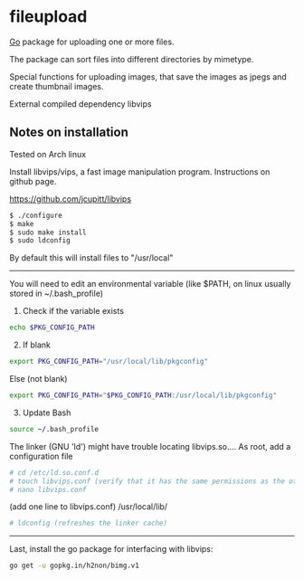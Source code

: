fileupload
========

[Go](http://golang.org) package for uploading one or more files.

The package can sort files into different directories by mimetype.

Special functions for uploading images, that save the images as jpegs and create thumbnail images.

External compiled dependency libvips

## Notes on installation

Tested on Arch linux

Install libvips/vips, a fast image manipulation program. Instructions on github page.

https://github.com/jcupitt/libvips

```bash
$ ./configure
$ make
$ sudo make install
$ sudo ldconfig
```

By default this will install files to "/usr/local"

---------------

You will need to edit an environmental variable (like $PATH, on linux usually stored in ~/.bash_profile)

1. Check if the variable exists
```bash
echo $PKG_CONFIG_PATH
```

2. If blank
```bash
export PKG_CONFIG_PATH="/usr/local/lib/pkgconfig"
```
Else (not blank)
```bash
export PKG_CONFIG_PATH="$PKG_CONFIG_PATH:/usr/local/lib/pkgconfig"
```

3. Update Bash
```bash
source ~/.bash_profile
```


The linker (GNU 'ld') might have trouble locating libvips.so....
As root, add a configuration file
```bash
# cd /etc/ld.so.conf.d
# touch libvips.conf (verify that it has the same permissions as the other files)
# nano libvips.conf
```

(add one line to libvips.conf) /usr/local/lib/

```bash
# ldconfig (refreshes the linker cache)
```

-----------------------

Last, install the go package for interfacing with libvips:

```bash
go get -u gopkg.in/h2non/bimg.v1
```
